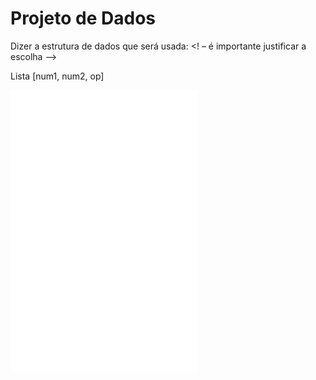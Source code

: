 # Projeto de Dados

Dizer a estrutura de dados que será usada:    <! – é importante justificar a escolha  ––>

Lista [num1, num2, op]


![Projeto Conceitual](projConceitual.md)
![Projeto Lógico](projLogico.md)
![Projeto Físico](projFisico.md)
